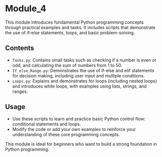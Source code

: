 # Module_4

This module introduces fundamental Python programming concepts through practical examples and tasks. It includes scripts that demonstrate the use of if-else statements, loops, and basic problem-solving.

## Contents

- `Tasks.py`: Contains small tasks such as checking if a number is even or odd, and calculating the sum of numbers from 1 to 50.
- `If_else_Range.py`: Demonstrates the use of if-else and elif statements for decision making, including user input and multiple conditions.
- `Loops.py`: Explains and demonstrates for loops (including nested loops) and introduces while loops, with examples using lists, strings, and ranges.

## Usage
- Use these scripts to learn and practice basic Python control flow: conditional statements and loops.
- Modify the code or add your own examples to reinforce your understanding of these core programming concepts.

This module is ideal for beginners who want to build a strong foundation in Python programming.
